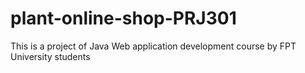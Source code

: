 # plant-online-shop-PRJ301
This is a project of Java Web application development course by FPT University students
